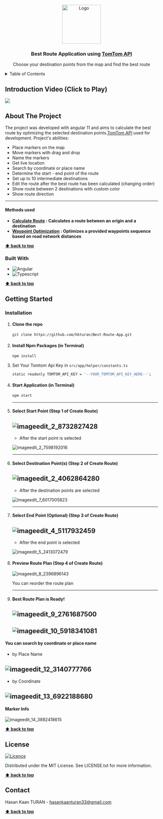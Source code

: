 <!-- PROJECT LOGO -->
<br />
<div align="center">
  <img src="https://user-images.githubusercontent.com/25109457/198842805-9502e712-ae9f-41aa-ab40-b213a443ceda.png" alt="Logo" width="128" height="128">

  
<h3 align="center">Best Route Application using <a href="https://www.tomtom.com/products/maps-navigation-apis-sdks/">TomTom API</a></h3>

  <p align="center">
    Choose your destination points from the map and find the best route
    <br />
    
  </p>
</div>

<!-- TABLE OF CONTENTS -->
<details>
  <summary>Table of Contents</summary>
  <ol>
    <li><a href="#introduction-video-click-to-play">Introduction Video</a></li>
    <li>
      <a href="#about-the-project">About The Project</a>
      <ul>
        <li><a href="#built-with">Built With</a></li>
      </ul>
    </li>
    <li>
      <a href="#getting-started">Getting Started</a>
      <ul>
        <li><a href="#installation">Installation</a>
        </li>
      </ul>
    </li>
    <li><a href="#license">License</a></li>
    <li><a href="#contact">Contact</a></li>
  </ol>
</details>


## Introduction Video (Click to Play)

[![](https://user-images.githubusercontent.com/25109457/198842519-9fa44ddf-7fa2-47a5-a7b2-b28937d472e9.png)](https://vimeo.com/765251253)

<!-- ABOUT THE PROJECT -->
## About The Project

The project was developed with angular 11 and aims to calculate the best route by optimizing the selected destination points.<a href="https://www.tomtom.com/products/maps-navigation-apis-sdks/">TomTom API</a> used for development. Project's abilities:

* Place markers on the map
* Move markers with drag and drop
* Name the markers
* Get live location
* Search by coordinate or place name
* Determine the start - end point of the route
* Set up to 10 intermediate destinations
* Edit the route after the best route has been calculated (changing order)
* Show route between 2 destinations with custom color
* Show route direction

---
<h4>Methods used<h4>
  
* <a href="https://developer.tomtom.com/routing-api/documentation/routing/calculate-route">Calculate Route</a> : Calculates a route between an origin and a destination
* <a href="https://developer.tomtom.com/routing-api/documentation/waypoint-optimization/waypoint-optimization">Waypoint Optimization</a> : Optimizes a provided waypoints sequence based on road network distances
  

**[⬆ back to top](#readme-top)**

### Built With

* ![Angular](https://badges.aleen42.com/src/angular.svg) 
* ![Typescript](https://badges.aleen42.com/src/typescript.svg) 

**[⬆ back to top](#readme-top)**

<!-- GETTING STARTED -->
## Getting Started

### Installation

1. <h4>Clone the repo</h4>

   ```sh
   git clone https://github.com/hkturan/Best-Route-App.git
   ```
2. <h4>Install Npm Packages (in Terminal)</h4>

   ```sh
   npm install
   ```
3. Set Your Tomtom Api Key in `src/app/helper/constants.ts`

   ```sh
   static readonly TOMTOM_API_KEY = '--YOUR_TOMTOM_API_KEY_HERE--';
   ```
   

3. <h4>Start Application (in Terminal)</h4>

   ```sh
   npm start
   ```
   ---
4. <h4>Select Start Point (Step 1 of Create Route)</h4>
   
   ![imageedit_2_8732827428](https://user-images.githubusercontent.com/25109457/198829861-30a9b541-89ba-4edb-80d0-125e63218be7.png)
   ---
   * <p>After the start point is selected</p>
   ![imageedit_2_7598192016](https://user-images.githubusercontent.com/25109457/198830051-af4462fe-20cf-4ff8-adda-d4c71b3131fb.png)
   
   ---
5. <h4>Select Destination Point(s) (Step 2 of Create Route)</h4>

   ![imageedit_2_4062864280](https://user-images.githubusercontent.com/25109457/198830629-ffa47fa4-3c16-4064-bf78-770b614d4e1c.png)
   ---
   * <p>After the destination points are selected</p>
   ![imageedit_7_6017005823](https://user-images.githubusercontent.com/25109457/198831979-e5efceab-187e-4406-9b40-ec2d6a944a6a.png)
   
   ---
6. <h4>Select End Point (Optional) (Step 3 of Create Route)</h4>

   ![imageedit_4_5117932459](https://user-images.githubusercontent.com/25109457/198831656-45d12e91-4480-49a2-8fcb-ea06f0e195e2.png)
   ---
   * <p>After the end point is selected</p>
   ![imageedit_5_2413072479](https://user-images.githubusercontent.com/25109457/198831659-e942f4d4-53e2-4766-8278-8e105e118fd1.png)
   
7. <h4>Preview Route Plan (Step 4 of Create Route)</h4>

   ![imageedit_8_2396896143](https://user-images.githubusercontent.com/25109457/198832035-b93d4f61-2289-42d5-b9df-12335bbb4f03.png)
   
   You can reorder the route plan
   
   ---
8. <h4> Best Route Plan is Ready!</h4>

   ![imageedit_9_2761687500](https://user-images.githubusercontent.com/25109457/198832267-1385f045-d57a-4811-a5d7-30320d867944.png)
   ---
   ![imageedit_10_5918341081](https://user-images.githubusercontent.com/25109457/198832268-c43982bc-16a5-4d5f-bb76-5b7615bccf62.png)
   ---

<h4>You can search by coordinate or place name</h4>

* <p>by Place Name</p>
![imageedit_12_3140777766](https://user-images.githubusercontent.com/25109457/198832548-6bb80c7b-10da-4ec0-87af-9a533ea41ab1.png)
---
* <p>by Coordinate</p>
![imageedit_13_6922188680](https://user-images.githubusercontent.com/25109457/198832550-83d3796c-5cc8-4330-8b94-2c0c55d15c20.png)
---

<h4>Marker Info</h4>

![imageedit_14_3892418615](https://user-images.githubusercontent.com/25109457/198832698-b5c1fbfe-8f1b-4b28-80e7-f0fd2aa4d998.png)

**[⬆ back to top](#readme-top)**

## License

[![Licence](https://img.shields.io/github/license/Ileriayo/markdown-badges?style=for-the-badge)](./LICENSE)

Distributed under the MIT License. See LICENSE.txt for more information.

**[⬆ back to top](#readme-top)**

<!-- CONTACT -->
## Contact

Hasan Kaan TURAN  - hasankaanturan33@gmail.com

**[⬆ back to top](#readme-top)**

